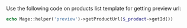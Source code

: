 Use the following code on products list template for getting preview url:

```php
echo Mage::helper('preview')->getProductUrl($_product->getId())
```